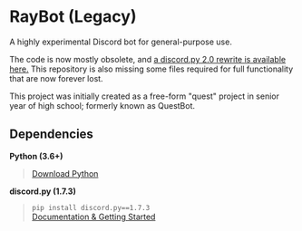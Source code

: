 # RayBot (Legacy)

A highly experimental Discord bot for general-purpose use.

The code is now mostly obsolete, and [a discord.py 2.0 rewrite is available here.](https://github.com/SameriteRL/RayBot) This repository is also missing some files required for full functionality that are now forever lost.

This project was initially created as a free-form "quest" project in senior year of high school; formerly known as QuestBot.

## Dependencies
**Python (3.6+)**
> [Download Python](https://www.python.org "Click here to redirect!")

**discord.py (1.7.3)**
> `pip install discord.py==1.7.3` \
> [Documentation & Getting Started](https://discordpy.readthedocs.io/en/latest/index.html "Click to redirect!")
